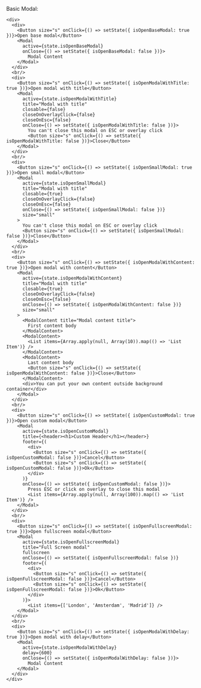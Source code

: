 Basic Modal:

    <div>
      <div>
        <Button size="s" onClick={() => setState({ isOpenBaseModal: true })}>Open base modal</Button>
        <Modal
          active={state.isOpenBaseModal}
          onClose={() => setState({ isOpenBaseModal: false })}>
            Modal Content
        </Modal>
      </div>
      <br/>
      <div>
        <Button size="s" onClick={() => setState({ isOpenModalWithTitle: true })}>Open modal with title</Button>
        <Modal
          active={state.isOpenModalWithTitle}
          title="Modal with title"
          closable={false}
          closeOnOverlayClick={false}
          closeOnEsc={false}
          onClose={() => setState({ isOpenModalWithTitle: false })}>
            You can't close this modal on ESC or overlay click
            <Button size="s" onClick={() => setState({ isOpenModalWithTitle: false })}>Close</Button>
        </Modal>
      </div>
      <br/>
      <div>
        <Button size="s" onClick={() => setState({ isOpenSmallModal: true })}>Open small modal</Button>
        <Modal
          active={state.isOpenSmallModal}
          title="Modal with title"
          closable={true}
          closeOnOverlayClick={false}
          closeOnEsc={false}
          onClose={() => setState({ isOpenSmallModal: false })}
          size="small"
        >
          You can't close this modal on ESC or overlay click
          <Button size="s" onClick={() => setState({ isOpenSmallModal: false })}>Close</Button>
        </Modal>
      </div>
      <br/>
      <div>
        <Button size="s" onClick={() => setState({ isOpenModalWithContent: true })}>Open modal with content</Button>
        <Modal
          active={state.isOpenModalWithContent}
          title="Modal with title"
          closable={true}
          closeOnOverlayClick={false}
          closeOnEsc={false}
          onClose={() => setState({ isOpenModalWithContent: false })}
          size="small"
        >
          <ModalContent title="Modal content title">
            First content body
          </ModalContent>
          <ModalContent>
            <List items={Array.apply(null, Array(10)).map(() => 'List Item')} />
          </ModalContent>
          <ModalContent>
            Last content body
            <Button size="s" onClick={() => setState({ isOpenModalWithContent: false })}>Close</Button>
          </ModalContent>
          <div>You can put your own content outside background container</div>
        </Modal>
      </div>
      <br/>
      <div>
        <Button size="s" onClick={() => setState({ isOpenCustomModal: true })}>Open custom modal</Button>
        <Modal
          active={state.isOpenCustomModal}
          title={<header><h1>Custom Header</h1></header>}
          footer={(
            <div>
              <Button size="s" onClick={() => setState({ isOpenCustomModal: false })}>Cancel</Button>
              <Button size="s" onClick={() => setState({ isOpenCustomModal: false })}>Ok</Button>
            </div>
          )}
          onClose={() => setState({ isOpenCustomModal: false })}>
            Press ESC or click on overlay to close this modal
            <List items={Array.apply(null, Array(100)).map(() => 'List Item')} />
        </Modal>
      </div>
      <br/>
      <div>
        <Button size="s" onClick={() => setState({ isOpenFullscreenModal: true })}>Open fullscreen modal</Button>
        <Modal
          active={state.isOpenFullscreenModal}
          title="Full Screen modal"
          fullscreen
          onClose={() => setState({ isOpenFullscreenModal: false })}
          footer={(
            <div>
              <Button size="s" onClick={() => setState({ isOpenFullscreenModal: false })}>Cancel</Button>
              <Button size="s" onClick={() => setState({ isOpenFullscreenModal: false })}>Ok</Button>
            </div>
          )}>
            <List items={['London', 'Amsterdam', 'Madrid']} />
        </Modal>
      </div>
      <br/>
      <div>
        <Button size="s" onClick={() => setState({ isOpenModalWithDelay: true })}>Open modal with delay</Button>
        <Modal
          active={state.isOpenModalWithDelay}
          delay={600}
          onClose={() => setState({ isOpenModalWithDelay: false })}>
            Modal Content
        </Modal>
      </div>
    </div>
